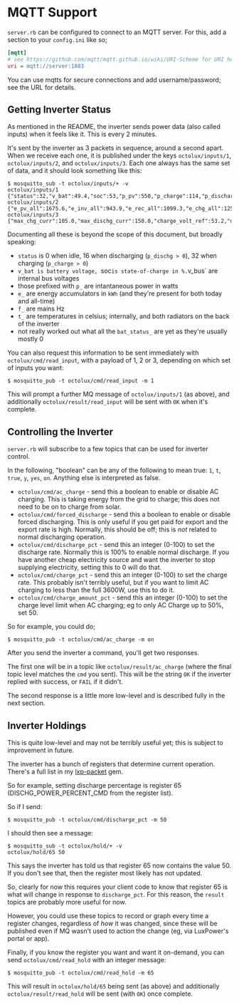 # MQTT Support

`server.rb` can be configured to connect to an MQTT server. For this, add a section to your `config.ini` like so;

```ini
[mqtt]
# see https://github.com/mqtt/mqtt.github.io/wiki/URI-Scheme for URI help
uri = mqtt://server:1883
```

You can use mqtts for secure connections and add username/password; see the URL for details.

## Getting Inverter Status

As mentioned in the README, the inverter sends power data (also called inputs) when it feels like it. This is every 2 minutes.

It's sent by the inverter as 3 packets in sequence, around a second apart. When we receive each one, it is published under the keys `octolux/inputs/1`, `octolux/inputs/2`, and `octolux/inputs/3`. Each one always has the same set of data, and it should look something like this:

```
$ mosquitto_sub -t octolux/inputs/+ -v
octolux/inputs/1 {"status":32,"v_bat":49.4,"soc":53,"p_pv":550,"p_charge":114,"p_discharge":0,"v_acr":247.3,"f_ac":49.96,"p_inv":0,"p_rec":116,"v_eps":247.3,"f_eps":49.96,"p_to_grid":0,"p_to_user":0,"e_pv_day":0.7,"e_inv_day":2.0,"e_rec_day":1.7,"e_chg_day":1.9,"e_dischg_day":2.4,"e_eps_day":0.0,"e_to_grid_day":0.0,"e_to_user_day":3.9,"v_bus_1":379.9,"v_bus_2":300.5}
octolux/inputs/2 {"e_pv_all":1675.6,"e_inv_all":943.9,"e_rec_all":1099.3,"e_chg_all":1251.2,"e_dischg_all":1151.6,"e_eps_all":0.0,"e_to_grid_all":124.0,"e_to_user_all":1115.8,"t_inner":43,"t_rad_1":30,"t_rad_2":30}
octolux/inputs/3 {"max_chg_curr":105.0,"max_dischg_curr":150.0,"charge_volt_ref":53.2,"dischg_cut_volt":40.0,"bat_status_0":0,"bat_status_1":0,"bat_status_2":0,"bat_status_3":0,"bat_status_4":0,"bat_status_5":192,"bat_status_6":0,"bat_status_7":0,"bat_status_8":0,"bat_status_9":0,"bat_status_inv":3}
```

Documenting all these is beyond the scope of this document, but broadly speaking:

  * `status` is 0 when idle, 16 when discharging (`p_dischg > 0`), 32 when charging (`p_charge > 0`)
  * `v_bat is battery voltage, `soc` is state-of-charge in %. `v_bus` are internal bus voltages
  * those prefixed with `p_` are intantaneous power in watts
  * `e_` are energy accumulators in `kWh` (and they're present for both today and all-time)
  * `f_` are mains Hz
  * `t_` are temperatures in celsius; internally, and both radiators on the back of the inverter
  * not really worked out what all the `bat_status_` are yet as they're usually mostly 0


You can also request this information to be sent immediately with `octolux/cmd/read_input`, with a payload of 1, 2 or 3, depending on which set of inputs you want:

```
$ mosquitto_pub -t octolux/cmd/read_input -m 1
```

This will prompt a further MQ message of `octolux/inputs/1` (as above), and additionally `octolux/result/read_input` will be sent with `OK` when it's complete.


## Controlling the Inverter

`server.rb` will subscribe to a few topics that can be used for inverter control.

In the following, "boolean" can be any of the following to mean true: `1`, `t`, `true`, `y`, `yes`, `on`. Anything else is interpreted as false.

  * `octolux/cmd/ac_charge` - send this a boolean to enable or disable AC charging. This is taking energy from the grid to charge; this does not need to be on to charge from solar.
  * `octolux/cmd/forced_discharge` - send this a boolean to enable or disable forced discharging. This is only useful if you get paid for export and the export rate is high. Normally, this should be off; this is *not* related to normal discharging operation.
  * `octolux/cmd/discharge_pct` - send this an integer (0-100) to set the discharge rate. Normally this is 100% to enable normal discharge. If you have another cheap electricity source and want the inverter to stop supplying electricity, setting this to 0 will do that.
  * `octolux/cmd/charge_pct` - send this an integer (0-100) to set the charge rate. This probably isn't terribly useful, but if you want to limit AC charging to less than the full 3600W, use this to do it.
  * `octolux/cmd/charge_amount_pct` - send this an integer (0-100) to set the charge level limit when AC charging; eg to only AC Charge up to 50%, set 50.


So for example, you could do;

```
$ mosquitto_pub -t octolux/cmd/ac_charge -m on
```

After you send the inverter a command, you'll get two responses.

The first one will be in a topic like `octolux/result/ac_charge` (where the final topic level matches the `cmd` you sent). This will be the string `OK` if the inverter replied with success, or `FAIL` if it didn't.

The second response is a little more low-level and is described fully in the next section.

## Inverter Holdings

This is quite low-level and may not be terribly useful yet; this is subject to improvement in future.

The inverter has a bunch of registers that determine current operation. There's a full list in my [lxp-packet](https://github.com/celsworth/lxp-packet/blob/master/doc/LXP_REGISTERS.txt) gem.

So for example, setting discharge percentage is register 65 (DISCHG_POWER_PERCENT_CMD from the register list).

So if I send:

```
$ mosquitto_pub -t octolux/cmd/discharge_pct -m 50
```

I should then see a message:

```
$ mosquitto_sub -t octolux/hold/+ -v
octolux/hold/65 50
```

This says the inverter has told us that register 65 now contains the value 50. If you don't see that, then the register most likely has not updated.

So, clearly for now this requires your client code to know that register 65 is what will change in response to `discharge_pct`. For this reason, the `result` topics are probably more useful for now.

However, you could use these topics to record or graph every time a register changes, regardless of *how* it was changed, since these will be published even if MQ wasn't used to action the change (eg, via LuxPower's portal or app).

Finally, if you know the register you want and want it on-demand, you can send `octolux/cmd/read_hold` with an integer message:

```
$ mosquitto_pub -t octolux/cmd/read_hold -m 65
```

This will result in `octolux/hold/65` being sent (as above) and additionally `octolux/result/read_hold` will be sent (with `OK`) once complete.
